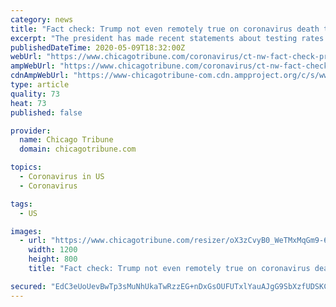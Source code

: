 ```yaml
---
category: news
title: "Fact check: Trump not even remotely true on coronavirus death toll, testing"
excerpt: "The president has made recent statements about testing rates and coronavirus death counts that are not even close to accurate."
publishedDateTime: 2020-05-09T18:32:00Z
webUrl: "https://www.chicagotribune.com/coronavirus/ct-nw-fact-check-president-trump-coronavirus-20200509-q23dfqwzdfharj4mymoampnetm-story.html"
ampWebUrl: "https://www.chicagotribune.com/coronavirus/ct-nw-fact-check-president-trump-coronavirus-20200509-q23dfqwzdfharj4mymoampnetm-story.html?outputType=amp"
cdnAmpWebUrl: "https://www-chicagotribune-com.cdn.ampproject.org/c/s/www.chicagotribune.com/coronavirus/ct-nw-fact-check-president-trump-coronavirus-20200509-q23dfqwzdfharj4mymoampnetm-story.html?outputType=amp"
type: article
quality: 73
heat: 73
published: false

provider:
  name: Chicago Tribune
  domain: chicagotribune.com

topics:
  - Coronavirus in US
  - Coronavirus

tags:
  - US

images:
  - url: "https://www.chicagotribune.com/resizer/oX3zCvyB0_WeTMxMqGm9-6D4Uzo=/1200x0/top/arc-anglerfish-arc2-prod-tronc.s3.amazonaws.com/public/7YCCEHEQZSXZEK43KPNJDX26YA.aspx"
    width: 1200
    height: 800
    title: "Fact check: Trump not even remotely true on coronavirus death toll, testing"

secured: "EdC3eUoUevBwTp3sMuNhUkaTwRzzEG+nDxGsOUFUTxlYauAJgG9SbXzfUDSKCu3+uzu4Ssq/wJcVSB+q0/KQ8LAB+xGHvQqun7dp4hJVZ6HdyB3EXzsl5SH6rTLH1u3NrDYLBSGFpTqyEZiNdA4xfLJzu27fnZLWtl7mzHl2R0ATx6bEHH20q0uIoUNKWvEx1dBqkBC7c22xi3K59F2slZHtMghk67wL8WQM3sgrTL8dwSaMbebY+CofC1gJu9L4I2j6XoVRQkdfA7qs5nhC3rm6ygjmZaqrfGq1moE4e6qLbKoGBiXrtvT0rxQflnjE9CII4Pksm/+Mz+5gblAUDVSRF9nPiFfaTVy6WYNf7WOxBiULQ6O/bEjyPc9KGbS2JI9wBpWKgkClGITJqh6OboqyDqmqe69+smiOiHv8E9Nvw+wD+R8fBy3vNd70l6yUK+mpX53v3DNSvGBjq0VEFMaNsSVygTm3Cd9QlnZfLx4=;XHBJ+TrvbN3ijreQaio92g=="
---
```


